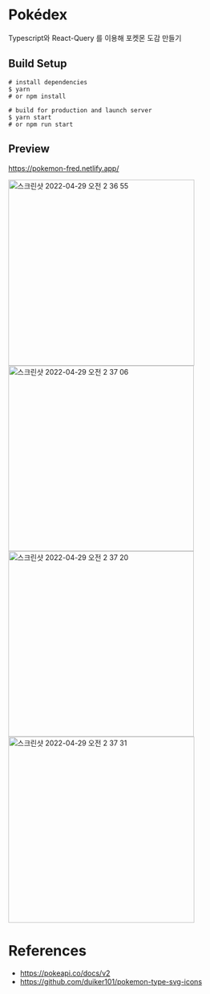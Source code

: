 # Pokédex

Typescript와 React-Query 를 이용해 포켓몬 도감 만들기

## Build Setup

```
# install dependencies
$ yarn
# or npm install

# build for production and launch server
$ yarn start
# or npm run start
```

## Preview

https://pokemon-fred.netlify.app/

<p float="left">
  <img width="371" alt="스크린샷 2022-04-29 오전 2 36 55" src="https://user-images.githubusercontent.com/45518265/165814477-740c91ca-d687-478d-b059-0508e1f31ec7.png">
<img width="370" alt="스크린샷 2022-04-29 오전 2 37 06" src="https://user-images.githubusercontent.com/45518265/165814490-a3c43b1f-e063-4cff-ba2b-e626d80f00f9.png">
<img width="370" alt="스크린샷 2022-04-29 오전 2 37 20" src="https://user-images.githubusercontent.com/45518265/165814536-1ab7edc8-78b8-4193-951d-c579118fd617.png">
<img width="371" alt="스크린샷 2022-04-29 오전 2 37 31" src="https://user-images.githubusercontent.com/45518265/165814547-c01649dc-16a6-4bc1-becd-ebb9d5f72e37.png">
  </p>


# References

- https://pokeapi.co/docs/v2
- https://github.com/duiker101/pokemon-type-svg-icons
